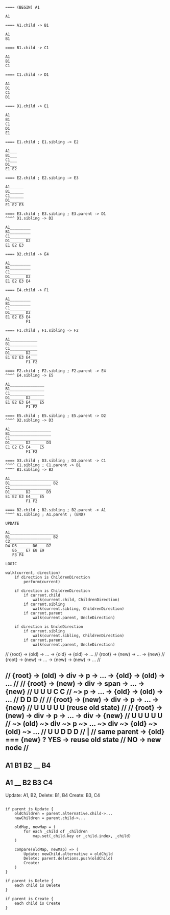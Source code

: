 ```
==== (BEGIN) A1

A1

==== A1.child -> B1

A1
B1

==== B1.child -> C1

A1
B1
C1

==== C1.child -> D1

A1
B1
C1
D1

==== D1.child -> E1

A1
B1
C1
D1
E1

==== E1.child ; E1.sibling -> E2

A1___
B1___
C1___
D1___
E1 E2

==== E2.child ; E2.sibling -> E3

A1______
B1______
C1______
D1______
E1 E2 E3

==== E3.child ; E3.sibling ; E3.parent -> D1
^^^^ D1.sibling -> D2

A1_________
B1_________
C1_________
D1______ D2 
E1 E2 E3

==== D2.child -> E4

A1_________
B1_________
C1_________
D1______ D2 
E1 E2 E3 E4

==== E4.child -> F1

A1_________
B1_________
C1_________
D1______ D2 
E1 E2 E3 E4
         F1

==== F1.child ; F1.sibling -> F2

A1____________
B1____________
C1____________
D1______ D2___
E1 E2 E3 E4___
         F1 F2

==== F2.child ; F2.sibling ; F2.parent -> E4
^^^^ E4.sibling -> E5

A1_______________
B1_______________
C1_______________
D1______ D2______
E1 E2 E3 E4___ E5
         F1 F2

==== E5.child ; E5.sibling ; E5.parent -> D2
^^^^ D2.sibling -> D3

A1__________________
B1__________________
C1__________________
D1______ D2______ D3
E1 E2 E3 E4___ E5
         F1 F2

==== D3.child ; D3.sibling ; D3.parent -> C1
^^^^ C1.sibling ; C1.parent -> B1
^^^^ B1.sibling -> B2

A1_____________________
B1__________________ B2
C1__________________
D1______ D2______ D3
E1 E2 E3 E4___ E5
         F1 F2

==== B2.child ; B2.sibling ; B2.parent -> A1
^^^^ A1.sibling ; A1.parent ; (END)

UPDATE

A1_____________________
B1__________________ B2
C2__________________
D4 D5______ D6___ D7
   E6___ E7 E8 E9
   F3 F4

LOGIC

walk(current, direction)
    if direction is ChildrenDirection
        perform(current)

    if direction is ChildrenDirection
        if current.child
            walk(current.child, ChildrenDirection)
        if current.sibling
            walk(current.sibling, ChildrenDirection)
        if current.parent
            walk(current.parent, UncleDirection)

    if direction is UncleDirection
        if current.sibling
            walk(current.sibling, ChildrenDirection)
        if current.parent
            walk(current.parent, UncleDirection)

```

// {root} -> (old) -> ... -> {old} -> (old) -> ...
// {root} -> (new) -> ... -> {new}
// {root} -> (new) -> ... -> {new} -> (new) -> ...
// 

// {root} -> (old) -> div -> p -> ... -> {old} -> (old) -> ...
//
// {root} -> (new) -> div -> span -> ... -> {new}
// U         U        U      C              C
//                        ~> p -> ... -> {old} -> (old) -> ...
//                           D           D        D
//
// {root} -> (new) -> div -> p -> ... -> {new}
// U         U        U      U           U (reuse old state)
//
// {root} -> (new) -> div -> p -> ... -> div -> {new}
// U         U        U      U           U      
//        ~> (old) ~> div ~> p ~> ... ~> div ~> {old} ~> (old) ~> ...
//           U        U      D           D      D
//                                       |
//                                       same parent -> {old} === {new} ? YES -> reuse old state
//                                                                        NO  -> new node
//
---
A1
B1 B2 __ B4
---
A1
__ B2 B3 C4
---

Update: A1, B2, 
Delete: B1, B4
Create: B3, C4

```

if parent is Update {
    oldChildren = parent.alternative.child->...
    newChildren = parent.child->...

    oldMap, newMap = (
        for each _child of _children
            map.set(_child.key or _child.index, _child)
    )

    compare(oldMap, newMap) => (
        Update: newChild.alternative = oldChild
        Delete: parent.deletions.push(oldChild)
        Create:
    )
}

if parent is Delete {
    each child is Delete
}

if parent is Create {
    each child is Create
}

```